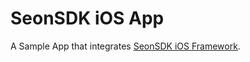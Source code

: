 # SeonSDK iOS App

A Sample App that integrates [SeonSDK iOS Framework](https://github.com/ronstorm/seonsdk-ios).
